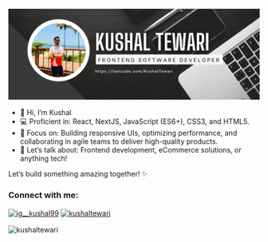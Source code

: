 ![logo](https://github.com/KushalTewari/KushalTewari/blob/main/2.png)
- 👋 Hi, I’m Kushal
- 💻 Proficient in: React, NextJS, JavaScript (ES6+), CSS3, and HTML5.
- 🚀 Focus on: Building responsive UIs, optimizing performance, and collaborating in agile teams to deliver high-quality products.
- 💬 Let’s talk about: Frontend development, eCommerce solutions, or anything tech!

Let’s build something amazing together! ✨

<h3 align="left">Connect with me:</h3>
<p align="left">
<a href="https://instagram.com/ig__kushal99" target="blank"><img align="center" src="https://raw.githubusercontent.com/rahuldkjain/github-profile-readme-generator/master/src/images/icons/Social/instagram.svg" alt="ig__kushal99" height="30" width="40" /></a>
<a href="https://www.leetcode.com/kushaltewari" target="blank"><img align="center" src="https://raw.githubusercontent.com/rahuldkjain/github-profile-readme-generator/master/src/images/icons/Social/leet-code.svg" alt="kushaltewari" height="30" width="40" /></a>
</p>

<p><img align="center" src="https://github-readme-stats.vercel.app/api/top-langs?username=kushaltewari&show_icons=true&locale=en&layout=compact" alt="kushaltewari" /></p>
